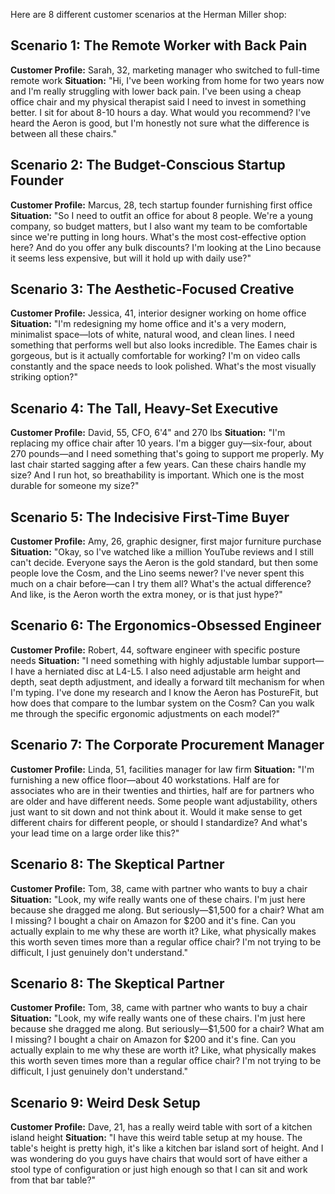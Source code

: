 Here are 8 different customer scenarios at the Herman Miller shop:

## Scenario 1: The Remote Worker with Back Pain
**Customer Profile:** Sarah, 32, marketing manager who switched to full-time remote work
**Situation:** "Hi, I've been working from home for two years now and I'm really struggling with lower back pain. I've been using a cheap office chair and my physical therapist said I need to invest in something better. I sit for about 8-10 hours a day. What would you recommend? I've heard the Aeron is good, but I'm honestly not sure what the difference is between all these chairs."

## Scenario 2: The Budget-Conscious Startup Founder
**Customer Profile:** Marcus, 28, tech startup founder furnishing first office
**Situation:** "So I need to outfit an office for about 8 people. We're a young company, so budget matters, but I also want my team to be comfortable since we're putting in long hours. What's the most cost-effective option here? And do you offer any bulk discounts? I'm looking at the Lino because it seems less expensive, but will it hold up with daily use?"

## Scenario 3: The Aesthetic-Focused Creative
**Customer Profile:** Jessica, 41, interior designer working on home office
**Situation:** "I'm redesigning my home office and it's a very modern, minimalist space—lots of white, natural wood, and clean lines. I need something that performs well but also looks incredible. The Eames chair is gorgeous, but is it actually comfortable for working? I'm on video calls constantly and the space needs to look polished. What's the most visually striking option?"

## Scenario 4: The Tall, Heavy-Set Executive
**Customer Profile:** David, 55, CFO, 6'4" and 270 lbs
**Situation:** "I'm replacing my office chair after 10 years. I'm a bigger guy—six-four, about 270 pounds—and I need something that's going to support me properly. My last chair started sagging after a few years. Can these chairs handle my size? And I run hot, so breathability is important. Which one is the most durable for someone my size?"

## Scenario 5: The Indecisive First-Time Buyer
**Customer Profile:** Amy, 26, graphic designer, first major furniture purchase
**Situation:** "Okay, so I've watched like a million YouTube reviews and I still can't decide. Everyone says the Aeron is the gold standard, but then some people love the Cosm, and the Lino seems newer? I've never spent this much on a chair before—can I try them all? What's the actual difference? And like, is the Aeron worth the extra money, or is that just hype?"

## Scenario 6: The Ergonomics-Obsessed Engineer
**Customer Profile:** Robert, 44, software engineer with specific posture needs
**Situation:** "I need something with highly adjustable lumbar support—I have a herniated disc at L4-L5. I also need adjustable arm height and depth, seat depth adjustment, and ideally a forward tilt mechanism for when I'm typing. I've done my research and I know the Aeron has PostureFit, but how does that compare to the lumbar system on the Cosm? Can you walk me through the specific ergonomic adjustments on each model?"

## Scenario 7: The Corporate Procurement Manager
**Customer Profile:** Linda, 51, facilities manager for law firm
**Situation:** "I'm furnishing a new office floor—about 40 workstations. Half are for associates who are in their twenties and thirties, half are for partners who are older and have different needs. Some people want adjustability, others just want to sit down and not think about it. Would it make sense to get different chairs for different people, or should I standardize? And what's your lead time on a large order like this?"

## Scenario 8: The Skeptical Partner
**Customer Profile:** Tom, 38, came with partner who wants to buy a chair
**Situation:** "Look, my wife really wants one of these chairs. I'm just here because she dragged me along. But seriously—$1,500 for a chair? What am I missing? I bought a chair on Amazon for $200 and it's fine. Can you actually explain to me why these are worth it? Like, what physically makes this worth seven times more than a regular office chair? I'm not trying to be difficult, I just genuinely don't understand."

## Scenario 8: The Skeptical Partner
**Customer Profile:** Tom, 38, came with partner who wants to buy a chair
**Situation:** "Look, my wife really wants one of these chairs. I'm just here because she dragged me along. But seriously—$1,500 for a chair? What am I missing? I bought a chair on Amazon for $200 and it's fine. Can you actually explain to me why these are worth it? Like, what physically makes this worth seven times more than a regular office chair? I'm not trying to be difficult, I just genuinely don't understand."

## Scenario 9: Weird Desk Setup
**Customer Profile:** Dave, 21, has a really weird table with sort of a kitchen island height
**Situation:** "I have this weird table setup at my house. The table's height is pretty high, it's like a kitchen bar island sort of height. And I was wondering do you guys have chairs that would sort of have either a stool type of configuration or just high enough so that I can sit and work from that bar table?"
